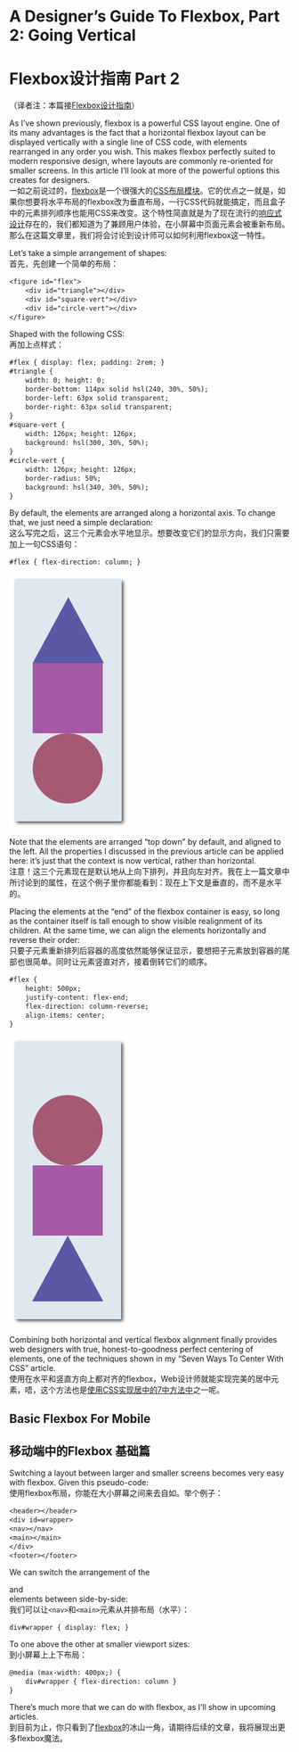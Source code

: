 # A Designer’s Guide To Flexbox, Part 2: Going Vertical #
# Flexbox设计指南 Part 2 #

（译者注：本篇接[Flexbox设计指南](http://zhuanlan.zhihu.com/FrontendMagazine/19955794)）

As I’ve shown previously, flexbox is a powerful CSS layout engine. One of its many advantages is the fact that a horizontal flexbox layout can be displayed vertically with a single line of CSS code, with elements rearranged in any order you wish. This makes flexbox perfectly suited to modern responsive design, where layouts are commonly re-oriented for smaller screens. In this article I’ll look at more of the powerful options this creates for designers.  
一如之前说过的，[flexbox](http://demosthenes.info/blog/css/flexbox)是一个很强大的[CSS布局模块](http://demosthenes.info/blog/css/layouts)。它的优点之一就是，如果你想要将水平布局的flexbox改为垂直布局，一行CSS代码就能搞定，而且盒子中的元素排列顺序也能用CSS来改变。这个特性简直就是为了现在流行的[响应式设计](http://demosthenes.info/blog/mobile/responsive-design)存在的，我们都知道为了兼顾用户体验，在小屏幕中页面元素会被重新布局。那么在这篇文章里，我们将会讨论到设计师可以如何利用flexbox这一特性。

Let’s take a simple arrangement of shapes:  
首先，先创建一个简单的布局：
````
<figure id="flex">
	<div id="triangle"></div>
	<div id="square-vert"></div>
	<div id="circle-vert"></div>
</figure>
````

Shaped with the following CSS:  
再加上点样式：  
````
#flex { display: flex; padding: 2rem; }
#triangle {
	width: 0; height: 0;
	border-bottom: 114px solid hsl(240, 30%, 50%);
	border-left: 63px solid transparent;
	border-right: 63px solid transparent;
}
#square-vert {
	width: 126px; height: 126px;
	background: hsl(300, 30%, 50%);
}
#circle-vert {
	width: 126px; height: 126px;
	border-radius: 50%;
	background: hsl(340, 30%, 50%);
}
````

By default, the elements are arranged along a horizontal axis. To change that, we just need a simple declaration:  
这么写完之后，这三个元素会水平地显示。想要改变它们的显示方向，我们只需要加上一句CSS语句：  
````
#flex { flex-direction: column; }
````  
![](/images/A-Designers-Guide-To-Flexbox-Part-2-Going-Vertical-01.jpg)

Note that the elements are arranged “top down” by default, and aligned to the left. All the properties I discussed in the previous article can be applied here: it’s just that the context is now vertical, rather than horizontal.  
注意！这三个元素现在是默认地从上向下排列，并且向左对齐。我在上一篇文章中所讨论到的属性，在这个例子里你都能看到：现在上下文是垂直的，而不是水平的。

Placing the elements at the “end” of the flexbox container is easy, so long as the container itself is tall enough to show visible realignment of its children. At the same time, we can align the elements horizontally and reverse their order:  
只要子元素重新排列后容器的高度依然能够保证显示，要想把子元素放到容器的尾部也很简单。同时让元素竖直对齐，接着倒转它们的顺序。
````
#flex {
	height: 500px;
	justify-content: flex-end;
	flex-direction: column-reverse;
	align-items: center;
}
````

![](/images/A-Designers-Guide-To-Flexbox-Part-2-Going-Vertical-02.jpg)

Combining both horizontal and vertical flexbox alignment finally provides web designers with true, honest-to-goodness perfect centering of elements, one of the techniques shown in my “Seven Ways To Center With CSS” article.  
使用在水平和竖直方向上都对齐的flexbox，Web设计师就能实现完美的居中元素，唔，这个方法也是[使用CSS实现居中的7中方法中](http://demosthenes.info/blog/723/Seven-Ways-of-Centering-With-CSS)之一呢。

## Basic Flexbox For Mobile ##
## 移动端中的Flexbox 基础篇 ##

Switching a layout between larger and smaller screens becomes very easy with flexbox. Given this pseudo-code:  
使用flexbox布局，你能在大小屏幕之间来去自如。举个例子：
````
<header></header>
<div id=wrapper>
<nav></nav>
<main></main>
</div>
<footer></footer>
````

We can switch the arrangement of the <nav> and <main> elements between side-by-side:  
我们可以让```<nav>```和```<main>```元素从并排布局（水平）：  
````
div#wrapper { display: flex; }
````

To one above the other at smaller viewport sizes:  
到小屏幕上上下布局：  
````
@media (max-width: 400px;) {
	div#wrapper { flex-direction: column }
}
````

There’s much more that we can do with flexbox, as I’ll show in upcoming articles.  
到目前为止，你只看到了[flexbox](http://demosthenes.info/blog/css/flexbox)的冰山一角，请期待后续的文章，我将展现出更多flexbox魔法。